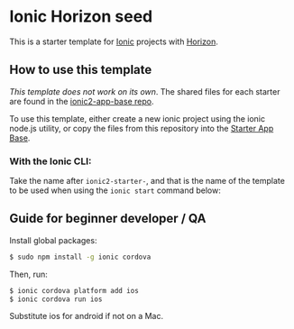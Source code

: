 # Ionic Horizon seed
This is a starter template for [Ionic](http://ionicframework.com/docs/) projects with [Horizon](http://horizon.io/docs/).

## How to use this template

*This template does not work on its own*. The shared files for each starter are found in the [ionic2-app-base repo](https://github.com/driftyco/ionic2-app-base).

To use this template, either create a new ionic project using the ionic node.js utility, or copy the files from this repository into the [Starter App Base](https://github.com/driftyco/ionic2-app-base).

### With the Ionic CLI:

Take the name after `ionic2-starter-`, and that is the name of the template to be used when using the `ionic start` command below:

## Guide for beginner developer / QA

Install global packages:

```bash
$ sudo npm install -g ionic cordova
```

Then, run:

```bash
$ ionic cordova platform add ios
$ ionic cordova run ios
```

Substitute ios for android if not on a Mac.

